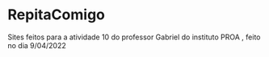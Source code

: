 # RepitaComigo
Sites feitos para a atividade 10 do professor Gabriel do instituto PROA , feito no dia 9/04/2022
